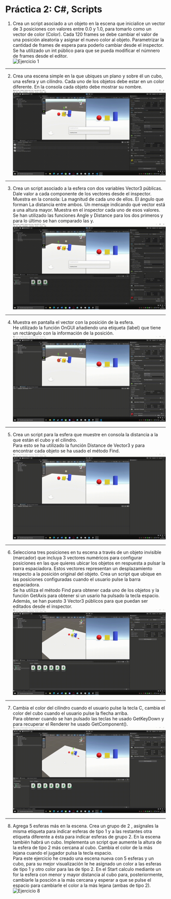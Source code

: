 # Práctica 2: C#, Scripts
1. Crea un script asociado a un objeto en la escena que inicialice un vector de 3 posiciones con valores entre 0.0 y 1.0, para tomarlo como un vector de color (Color). Cada 120 frames se debe cambiar el valor de una posición aleatoria y asignar el nuevo color al objeto. Parametrizar la cantidad de frames de espera para poderlo cambiar desde el inspector.  
Se ha utilizado un int público para que se pueda modificar el númnero de frames desde el editor.  
![Ejercicio 1](https://github.com/AdrianMoraRodriguez/p02_II_Adrian_Mora_rodriguez/blob/main/Multimedia/ej1.gif)  
***
2. Crea una escena simple en la que ubiques un plano y sobre él un cubo, una esfera y un cilindro. Cada uno de los objetos debe estar en un color diferente. En la consola cada objeto debe mostrar su nombre.  
![Ejercicio 2](https://github.com/AdrianMoraRodriguez/p02_II_Adrian_Mora_rodriguez/blob/main/Multimedia/ej2.gif)  
***
3. Crea un script asociado a la esfera con dos variables Vector3 públicas. Dale valor a cada componente de los vectores desde el inspector. Muestra en la consola:
La magnitud de cada uno de ellos. 
El ángulo que forman
La distancia entre ambos.
Un mensaje indicando qué vector está a una altura mayor.
Muestra en el inspector cada uno de esos valores.  
Se han utilizado las funciones Angle y Distance para los dos primeros y para lo último se han comparado las y.  
![Ejercicio 3](https://github.com/AdrianMoraRodriguez/p02_II_Adrian_Mora_rodriguez/blob/main/Multimedia/ej3.gif)
***
4. Muestra en pantalla el vector con la posición de la esfera.  
He utilizado la función OnGUI añadiendo una etiqueta (label) que tiene un rectángulo con la información de la posición.  
![Ejercicio 4](https://github.com/AdrianMoraRodriguez/p02_II_Adrian_Mora_rodriguez/blob/main/Multimedia/ej4.gif)  
***
5. Crea un script para la esfera que muestre en consola la distancia a la que están el cubo y el cilindro.  
Para esto se ha utilizado la función Distance de Vector3 y para encontrar cada objeto se ha usado el método Find.  
![Ejercicio 5](https://github.com/AdrianMoraRodriguez/p02_II_Adrian_Mora_rodriguez/blob/main/Multimedia/ej5.gif)  
***
6. Selecciona tres posiciones en tu escena a través de un objeto invisible (marcador) que incluya 3 vectores numéricos para configurar posiciones en las que quieres ubicar los objetos en respuesta a pulsar la barra espaciadora. Estos vectores representan un desplazamiento respecto a la posición original del objeto. Crea un script que ubique en las posiciones configuradas cuando el usuario pulse la barra espaciadora.  
Se ha utiliza el método Find para obtener cada uno de los objetos y la función GetAxis para obtener si un usario ha pulsado la tecla espacio. Además, se han puesto 3 Vector3 públicos para que puedan ser editados desde el inspector.  
![Ejercicio 6](https://github.com/AdrianMoraRodriguez/p02_II_Adrian_Mora_rodriguez/blob/main/Multimedia/ej6.gif)  
***
7. Cambia el color del cilindro cuando el usuario pulse la tecla C, cambia el color del cubo cuando el usuario pulse la flecha arriba.  
Para obtener cuando se han pulsado las teclas he usado GetKeyDown y para recuperar el Renderer he usado GetComponent<Renderer>().  
![Ejercicio 7](https://github.com/AdrianMoraRodriguez/p02_II_Adrian_Mora_rodriguez/blob/main/Multimedia/ej7.gif)  
***
8. Agrega 5 esferas más en la escena. Crea un grupo de 2 , asígnales la misma etiqueta para indicar esferas de tipo 1 y a las restantes otra etiqueta diferente a ésta para indicar esferas de grupo 2. En la escena también habrá un cubo. Implementa un script que aumente la altura de la esfera de tipo 2 más cercana al cubo. Cambia el color de la más lejana cuando el jugador pulsa la tecla espacio.  
Para este ejercicio he creado una escena nueva con 5 esferas y un cubo, para su mejor visualización le he asignado un color a las esferas de tipo 1 y otro color para las de tipo 2. En el Start calculo mediante un for la esfera con menor y mayor distancia al cubo para, posteriormente, cambiarle la posción a la más cercana y esperar a que se pulse el espacio para cambiarle el color a la más lejana (ambas de tipo 2).  
![Ejercicio 8](https://github.com/AdrianMoraRodriguez/p02_II_Adrian_Mora_rodriguez/blob/main/Multimedia/ej8.gif)
